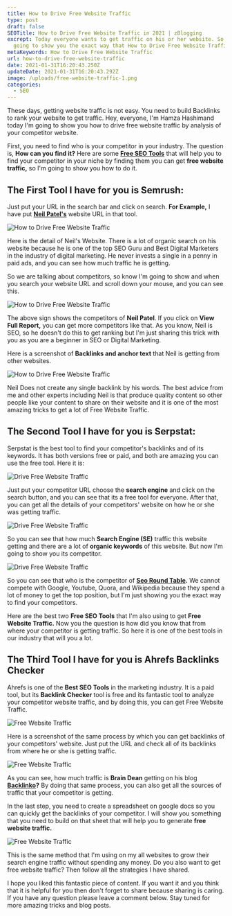 ```yaml
---
title: How to Drive Free Website Traffic
type: post
draft: false
SEOTitle: How to Drive Free Website Traffic in 2021 | zBlogging
excrept: Today everyone wants to get traffic on his or her website. So today I'm
  going to show you the exact way that How to Drive Free Website Traffic.
metaKeywords: How to Drive Free Website Traffic
url: how-to-drive-free-website-traffic
date: 2021-01-31T16:20:43.250Z
updateDate: 2021-01-31T16:20:43.292Z
image: /uploads/free-website-traffic-1.png
categories:
  - SEO
---
```

These days, getting website traffic is not easy. You need to build Backlinks to rank your website to get traffic. Hey, everyone, I'm Hamza Hashimand today I'm going to show you how to drive free website traffic by analysis of your competitor website.

First, you need to find who is your competitor in your industry. The question is, **How can you find it?** Here are some **[Free SEO Tools](https://zblogging.com/free-seo-tools-for-wordpress/)** that will help you to find your competitor in your niche by finding them you can get **free website traffic,** so I'm going to show you how to do it.

## The First Tool I have for you is Semrush:

Just put your URL in the search bar and click on search. **For Example,** I have put **[Neil Patel's](https://neilpatel.com)** website URL in that tool.

![How to Drive Free Website Traffic](https://zblogging.com/wp-content/uploads/2019/06/Free-Website-Traffic-1.png "How to Drive Free Website Traffic")

Here is the detail of Neil's Website. There is a lot of organic search on his website because he is one of the top SEO Guru and Best Digital Marketers in the industry of digital marketing. He never invests a single in a penny in paid ads, and you can see how much traffic he is getting.

So we are talking about competitors, so know I'm going to show and when you search your website URL and scroll down your mouse, and you can see this.

![How to Drive Free Website Traffic](https://zblogging.com/wp-content/uploads/2019/06/Free-Website-Traffic-2.png "How to Drive Free Website Traffic")

The above sign shows the competitors of **Neil Patel**. If you click on **View Full Report,** you can get more competitors like that. As you know, Neil is SEO, so he doesn't do this to get ranking but I'm just sharing this trick with you as you are a beginner in SEO or Digital Marketing.

Here is a screenshot of **Backlinks and anchor text** that Neil is getting from other websites.

![How to Drive Free Website Traffic](https://zblogging.com/wp-content/uploads/2019/06/Free-Website-Traffic-3.png "How to Drive Free Website Traffic")

Neil Does not create any single backlink by his words. The best advice from me and other experts including Neil is that produce quality content so other people like your content to share on their website and it is one of the most amazing tricks to get a lot of Free Website Traffic.

## The Second Tool I have for you is Serpstat:

Serpstat is the best tool to find your competitor's backlinks and of its keywords. It has both versions free or paid, and both are amazing you can use the free tool. Here it is:

![ Drive Free Website Traffic](https://zblogging.com/wp-content/uploads/2019/06/Free-Website-Traffic-6.png " Drive Free Website Traffic")

Just put your competitor URL choose the **search engine** and click on the search button, and you can see that its a free tool for everyone. After that, you can get all the details of your competitors' website on how he or she was getting traffic.

![ Drive Free Website Traffic](https://zblogging.com/wp-content/uploads/2019/06/Free-Website-Traffic-7.png " Drive Free Website Traffic")

So you can see that how much **Search Engine (SE)** traffic this website getting and there are a lot of **organic keywords** of this website. But now I'm going to show you its competitor.

![ Drive Free Website Traffic](https://zblogging.com/wp-content/uploads/2019/06/Free-Website-Traffic-8.png " Drive Free Website Traffic")

So you can see that who is the competitor of **[Seo Round Table](https://www.seroundtable.com/).** We cannot compete with Google, Youtube, Quora, and Wikipedia because they spend a lot of money to get the top position, but I'm just showing you the exact way to find your competitors.

Here are the best two **Free SEO Tools** that I'm also using to get **Free Website Traffic.** Now you the question is how did you know that from where your competitor is getting traffic. So here it is one of the best tools in our industry that will you a lot.

## The Third Tool I have for you is Ahrefs Backlinks Checker

Ahrefs is one of the **Best SEO Tools** in the marketing industry. It is a paid tool, but its **Backlink Checker** tool is free and its fantastic tool to analyze your competitor website traffic, and by doing this, you can get Free Website Traffic.

![Free Website Traffic](https://zblogging.com/wp-content/uploads/2019/06/Free-Website-Traffic-4.png "Free Website Traffic")

Here is a screenshot of the same process by which you can get backlinks of your competitors' website. Just put the URL and check all of its backlinks from where he or she is getting traffic.

![Free Website Traffic](https://zblogging.com/wp-content/uploads/2019/06/Free-Website-Traffic-5.png "Free Website Traffic")

As you can see, how much traffic is **Brain Dean** getting on his blog **[Backlinko](https://backlinko.com)?** By doing that same process, you can also get all the sources of traffic that your competitor is getting.

In the last step, you need to create a spreadsheet on google docs so you can quickly get the backlinks of your competitor. I will show you something that you need to build on that sheet that will help you to generate **free website traffic.**

![Free Website Traffic](https://zblogging.com/wp-content/uploads/2019/06/Website-Traffic-Google-Sheets.png "Free Website Traffic")

This is the same method that I'm using on my all websites to grow their search engine traffic without spending any money. Do you also want to get free website traffic? Then follow all the strategies I have shared.

I hope you liked this fantastic piece of content. If you want it and you think that it is helpful for you then don't forget to share because sharing is caring. If you have any question please leave a comment below. Stay tuned for more amazing tricks and blog posts.